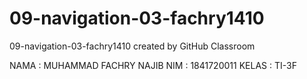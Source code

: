 # 09-navigation-03-fachry1410
09-navigation-03-fachry1410 created by GitHub Classroom

NAMA : MUHAMMAD FACHRY NAJIB
NIM : 1841720011
KELAS : TI-3F
